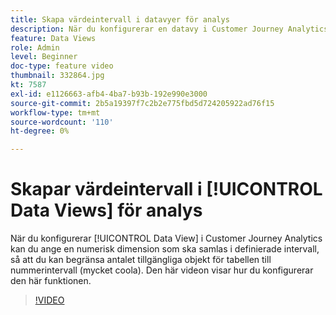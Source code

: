```yaml
---
title: Skapa värdeintervall i datavyer för analys
description: När du konfigurerar en datavy i Customer Journey Analytics kan du ange att en numerisk dimension ska samlas i definierade intervall, så att du kan begränsa antalet tillgängliga objekt för tabellen till nummerintervall (mycket coola). Den här videon visar hur du konfigurerar den här funktionen.
feature: Data Views
role: Admin
level: Beginner
doc-type: feature video
thumbnail: 332864.jpg
kt: 7587
exl-id: e1126663-afb4-4ba7-b93b-192e990e3000
source-git-commit: 2b5a19397f7c2b2e775fbd5d724205922ad76f15
workflow-type: tm+mt
source-wordcount: '110'
ht-degree: 0%

---
```


# Skapar värdeintervall i [!UICONTROL Data Views] för analys

När du konfigurerar [!UICONTROL Data View] i Customer Journey Analytics kan du ange en numerisk dimension som ska samlas i definierade intervall, så att du kan begränsa antalet tillgängliga objekt för tabellen till nummerintervall (mycket coola). Den här videon visar hur du konfigurerar den här funktionen.

>[!VIDEO](https://video.tv.adobe.com/v/332864/?quality=12&learn=on)
